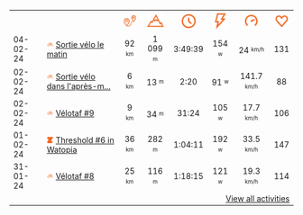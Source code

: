 <table>
    <tr>
        <th></th>
        <th></th>
        <th align="center"><img src="https://raw.githubusercontent.com/robiningelbrecht/strava-activities/master/public/distance.svg" width="30" alt="distance" title="distance"/></th>
        <th align="center"><img src="https://raw.githubusercontent.com/robiningelbrecht/strava-activities/master/public/elevation.svg" width="30" alt="elevation" title="elevation"/></th>
        <th align="center"><img src="https://raw.githubusercontent.com/robiningelbrecht/strava-activities/master/public/time.svg" width="30" alt="time" title="time"/></th>
        <th align="center"><img src="https://raw.githubusercontent.com/robiningelbrecht/strava-activities/master/public/average-watt.svg" width="30" alt="average watts" title="average watts"/></th>
        <th align="center"><img src="https://raw.githubusercontent.com/robiningelbrecht/strava-activities/master/public/average-speed.svg" width="30" alt="average speed" title="average speed"/></th>
        <th align="center"><img src="https://raw.githubusercontent.com/robiningelbrecht/strava-activities/master/public/heart-rate.svg" width="30" alt="average heart rate" title="average heart rate"/></th>
    </tr>
            <tr>
            <td>04-02-24</td>
            <td>
                <img src="https://raw.githubusercontent.com/robiningelbrecht/strava-activities/master/public/activity-ride.svg" width="12" alt="Sortie vélo le matin" title="Sortie vélo le matin"/>
<a href="https://www.strava.com/activities/10693009850" title="Kcal: 2447 | Gear: None ">Sortie vélo le matin</a>
            </td>
            <td align="center">92 <sup><sub>km</sub></sup></td>
            <td align="center">1 099 <sup><sub>m</sub></sup></td>
            <td align="center">3:49:39</td>
            <td align="center">154 <sup><sub>w</sub></sup></td>
            <td align="center">24 <sup><sub>km/h</sub></sup></td>
            <td align="center">131</td>
        </tr>
            <tr>
            <td>02-02-24</td>
            <td>
                <img src="https://raw.githubusercontent.com/robiningelbrecht/strava-activities/master/public/activity-ride.svg" width="12" alt="Sortie vélo dans l&#039;après-midi" title="Sortie vélo dans l&#039;après-midi"/>
<a href="https://www.strava.com/activities/10681148691" title="Kcal: 121 | Gear: None ">Sortie vélo dans l&#039;après-m...</a>
            </td>
            <td align="center">6 <sup><sub>km</sub></sup></td>
            <td align="center">13 <sup><sub>m</sub></sup></td>
            <td align="center">2:20</td>
            <td align="center">91 <sup><sub>w</sub></sup></td>
            <td align="center">141.7 <sup><sub>km/h</sub></sup></td>
            <td align="center">88</td>
        </tr>
            <tr>
            <td>02-02-24</td>
            <td>
                <img src="https://raw.githubusercontent.com/robiningelbrecht/strava-activities/master/public/activity-ride.svg" width="12" alt="Vélotaf #9" title="Vélotaf #9"/>
<a href="https://www.strava.com/activities/10680951432" title="Kcal: 218 | Gear: None ">Vélotaf #9</a>
            </td>
            <td align="center">9 <sup><sub>km</sub></sup></td>
            <td align="center">34 <sup><sub>m</sub></sup></td>
            <td align="center">31:24</td>
            <td align="center">105 <sup><sub>w</sub></sup></td>
            <td align="center">17.7 <sup><sub>km/h</sub></sup></td>
            <td align="center">106</td>
        </tr>
            <tr>
            <td>01-02-24</td>
            <td>
                                <img src="https://raw.githubusercontent.com/robiningelbrecht/strava-activities/master/public/activity-virtual-ride-zwift.svg" width="12" alt="Threshold #6 in Watopia" title="Threshold #6 in Watopia"/>
<a href="https://www.strava.com/activities/10673937254" title="Kcal: 704 | Gear: None ">Threshold #6 in Watopia</a>
            </td>
            <td align="center">36 <sup><sub>km</sub></sup></td>
            <td align="center">282 <sup><sub>m</sub></sup></td>
            <td align="center">1:04:11</td>
            <td align="center">192 <sup><sub>w</sub></sup></td>
            <td align="center">33.5 <sup><sub>km/h</sub></sup></td>
            <td align="center">147</td>
        </tr>
            <tr>
            <td>31-01-24</td>
            <td>
                <img src="https://raw.githubusercontent.com/robiningelbrecht/strava-activities/master/public/activity-ride.svg" width="12" alt="Vélotaf #8" title="Vélotaf #8"/>
<a href="https://www.strava.com/activities/10670190677" title="Kcal: 647 | Gear: None ">Vélotaf #8</a>
            </td>
            <td align="center">25 <sup><sub>km</sub></sup></td>
            <td align="center">116 <sup><sub>m</sub></sup></td>
            <td align="center">1:18:15</td>
            <td align="center">121 <sup><sub>w</sub></sup></td>
            <td align="center">19.3 <sup><sub>km/h</sub></sup></td>
            <td align="center">114</td>
        </tr>
                <tr>
            <td colspan="8" align="right"><a href="https://github.com/robiningelbrecht/strava-activities#activities">View all activities</a></td>
        </tr>
    </table>

